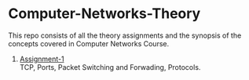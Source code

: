 # Computer-Networks-Theory
This repo consists of all the theory assignments and the synopsis of the concepts covered in Computer Networks Course.

1. <a href="https://github.com/atharvaswami/Computer-Networks-Theory/tree/main/Assignment-1">Assignment-1</a><br>
  TCP, Ports, Packet Switching and Forwading, Protocols.
